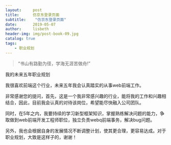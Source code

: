 ```yaml
---
layout:     post
title:      仿京东登录页面
subtitle:    "仿京东登录页面"
date:       2019-05-07
author:     lisbeth
header-img: img/post-book-09.jpg
catalog: true
tags:
    - 职业规划
---
```


> “书山有路勤为径，学海无涯苦做舟!”

我的未来五年职业规划

我很喜欢前端这个行业，未来五年我会认真踏实的从事web前端工作。

非常感谢您的提问，首先，这是一个我非常感兴趣的行业，能将我的工作和兴趣相结合，因此，目前我会认真的对待该岗位，希望能尽快融入公司团队。

同时，在5年之内，我要持续的学习新型框架知识，掌握熟练解决问题的能力，争取做到web前端开发工程师职位，独立负责webq前端事务，解决bug问题。

另外，我也会根据自身的发展情况不断调整计划，使其更合理，更容易达成。对于职业规划，大致是这样子的，谢谢！



